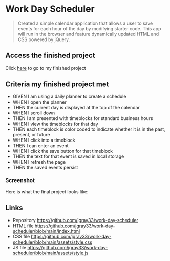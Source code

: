 # Work Day Scheduler

> Created a simple calendar application that allows a user to save events for each hour of the day by modifying starter code. This app will run in the browser and feature dynamically updated HTML and CSS powered by jQuery.

## Access the finished project

Click [here](https://jgray33.github.io/work-day-scheduler) to go to my finished project


## Criteria my finished project met


* GIVEN I am using a daily planner to create a schedule
* WHEN I open the planner
* THEN the current day is displayed at the top of the calendar
* WHEN I scroll down
* THEN I am presented with timeblocks for standard business hours
* WHEN I view the timeblocks for that day
* THEN each timeblock is color coded to indicate whether it is in the past, present, or future
* WHEN I click into a timeblock
* THEN I can enter an event
* WHEN I click the save button for that timeblock
* THEN the text for that event is saved in local storage
* WHEN I refresh the page
* THEN the saved events persist

### Screenshot

Here is what the final project looks like:


## Links
- Repository  https://github.com/jgray33/work-day-scheduler 
- HTML file https://github.com/jgray33/work-day-scheduler/blob/main/index.html
- CSS file  https://github.com/jgray33/work-day-scheduler/blob/main/assets/style.css
- JS file https://github.com/jgray33/work-day-scheduler/blob/main/assets/style.js 
